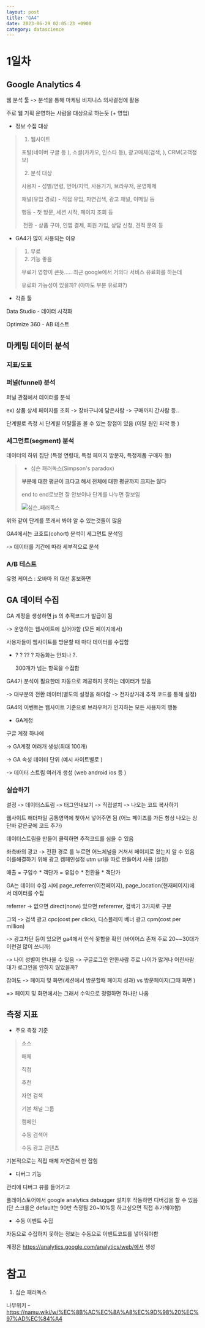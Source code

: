 ```yaml
---
layout: post
title: "GA4"
date: 2023-06-29 02:05:23 +0900
category: datascience
---
```


# 1일차

## Google Analytics 4 

웹 분석 툴 -> 분석을 통해 마케팅 비지니스 의사결정에 활용 

주로 웹 기획 운영하는 사람을 대상으로 하는듯 (+ 영업)

- 정보 수집 대상

> 1. 웹사이트
>
> 포털(네이버 구글 등 ), 소셜(카카오, 인스타 등), 광고매체(검색, ), CRM(고객정보)
>
> 2. 분석 대상
>
> 사용자 - 성별/연령, 언어/지역, 사용기기, 브라우저, 운영체제
>
> 채널(유입 경로) - 직접 유입, 자연검색, 광고 채널, 이메일 등 
>
> 행동 - 첫 방문, 세션 시작, 페이지 조회 등 
>
> ​     전환 -  상품 구마, 인앱 결제, 회원 가입, 상담 신청, 견적 문의 등 

- GA4가 많이 사용되는 이유

> 1. 무료
> 2. 기능 좋음 
>
> 무료가 영향이 큰듯..... 최근 google에서 거의다 서비스 유료화를 하는데 
>
> 유료화 가능성이 있을까? (아마도 부분 유료화?)

- 각종 툴 

Data Studio - 데이터 시각화

Optimize 360 -  AB 테스트

## 마케팅 데이터 분석

### 지표/도표

### 퍼널(funnel) 분석

퍼널 관점에서 데이터를 분석 

ex) 상품 상세 페이지를 조회 -> 장바구니에 담은사람 -> 구매까지 간사람 등..

단계별로 측정 시 단계별 이탈률을 볼 수 있는 장점이 있음 (이탈 원인 파악 등 )

### 세그먼트(segment) 분석

데이터의 하위 집단 (특정 연령대, 특정 페이지 방문자, 특정제품 구매자 등)

> - 심슨 패러독스(Simpson's paradox)
>
> **부분에 대한 평균이 크다고 해서 전체에 대한 평균까지 크지는 않다**
>
> end to end로보면 잘 안보이나 단계를 나누면 잘보임
>
> ![심슨_패러독스](F:\code\whtngus.github.io\img\2023\ga4\심슨_패러독스.PNG)

위와 같이 단계를 쪼개서 봐야 알 수 있는것들이 많음

GA4에서는 코호트(cohort) 분석이 세그먼트 분석임 

  -> 데이터를 기간에 따라 세부적으로 분석 

### A/B 테스트

유명 케이스 : 오바마 의 대선 홍보화면 



## GA 데이터 수집 

GA 계정을 생성하면 js 의 추적코드가 발급이 됨 

-> 운영하는 웹사이트에 심어야함 (모든 페이지에서)

   사용자들이 웹사이트를 방문할 때 마다 데이터를 수집함 

* ? ? ?? ? 자동화는 안되나 ?.    

  300개가 넘는 항목을 수집함



GA4가 분석이 필요한데 자동으로 제공하지 못하는 데이터가 있음 

-> 대부분의 전환 데이터(별도의 설정을 해야함 -> 전자상거래 추적 코드를 통해 설정)



GA4의 이벤트는 웹사이트 기준으로 브라우저가 인지하는 모든 사용자의 행동 



- GA계정

구글 계정 하나에 

-> GA계정 여러개 생성(최대 100개)

-> GA 속성 데이터 단위 (예시 사이트별로 )

-> 데이터 스트림 여러개 생성 (web android ios 등 )



### 실습하기 

설정 -> 데이터스트림 -> 태그안내보기 -> 직접설치 -> 나오는 코드 복사하기 

웹사이트 해더파일 공통영역에 찾아서 넣어주면 됨 (어느 페이즈를 가든 항상 나오는 상단바 같은곳에 코드 추가)



데이터스트림을 만들어 클릭하면 추적코드를 심을 수 있음 

좌측바의 광고 -> 전환 경로 를 누르면 어느체널을 거쳐서 페이지로 왔는지 알 수 있음 이를해결하기 위해 광고 켐페인설정 utm url을 따로 만들어서 사용 (설정)

매출 = 구입수 * 객단가 = 유입수 * 전환율 * 객단가 



GA는 데이터 수집 시에 page_referrer(이전페이지), page_location(현재페이지)에서 데이터를 수집 

referrer -> 없으면 direct(none)  있으면 refererrer,  검색기  3가지로 구분  

  그외 -> 검색 광고 cpc(cost per click), 디스플레이 베너 광고 cpm(cost per million)  

-> 광고차단 등이 있으면 ga4에서 인식 못함을 확인 (바이어스 존재 주로 20~~30대가 이런걸 많이 쓰니까)

-> 나이 성별이 안나올 수 있음 -> 구글로그인 안한사람 주로 나이가 많거나 어린사람 대가 로그인을 안하지 않았을까?





참여도 -> 페이지 및 화면(세션에서 방문할때 페이지 성과)  vs 방문페이지(그때 화면 )

  => 페이지 및 화면에서는 그래서 수익으로 정렬하면 하나만 나옴 





## 측정 지표 

- 주요 측정 기준

> 소스
>
> 매체
>
> 직접
>
> 추천
>
> 자연 검색
>
> 기본 채널 그룹 
>
> 캠페인
>
> 수동 검색어
>
> 수동 광고 콘텐츠

기본적으로는 직접 매체 자연검색 만 잡힘





- 디버그 기능 

관리에 디버그 뷰를 들어가고 

플레이스토어에서 google analytics debugger 설치후 작동하면 디버깅을 할 수 있음 (단 스크롤은 default는 90만 측정됨 20~10%등 하고싶으면 직접 추가해야함)

- 수동 이벤트 수집 

자동으로 수집하지 못하는 정보는 수동으로 이벤트코드를 넣어줘야함 










계정은 https://analytics.google.com/analytics/web/에서 생성







# 참고

1. 심슨 패러독스

나무위키 - https://namu.wiki/w/%EC%8B%AC%EC%8A%A8%EC%9D%98%20%EC%97%AD%EC%84%A4





















